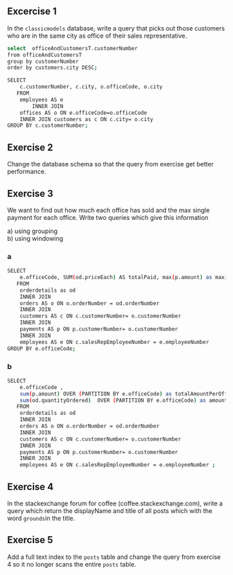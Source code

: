 
## Excercise 1

In the `classicmodels` database, write a query that picks out those customers who are in the same city as office of their sales representative.

```sh
select  officeAndCustomersT.customerNumber
from officeAndCustomersT
group by customerNumber
order by customers.city DESC;

SELECT 
    c.customerNumber, c.city, o.officeCode, o.city
   FROM
    employees AS e
        INNER JOIN
    offices AS o ON e.officeCode=o.officeCode
    INNER JOIN customers as c ON c.city= o.city
GROUP BY c.customerNumber;
```


## Exercise 2
Change the database schema so that the query from exercise get better performance. 

## Exercise 3
We want to find out how much each office has sold and the max single payment for each office. Write two queries which give this information

a) using grouping<br>
b) using windowing

### a
```sh
SELECT 
    e.officeCode, SUM(od.priceEach) AS totalPaid, max(p.amount) as maximumPrice
   FROM
    orderdetails as od
    INNER JOIN
    orders AS o ON o.orderNumber = od.orderNumber
    INNER JOIN  
    customers AS c ON c.customerNumber= o.customerNumber
    INNER JOIN
    payments AS p ON p.customerNumber= o.customerNumber
    INNER JOIN
    employees AS e ON c.salesRepEmployeeNumber = e.employeeNumber   
GROUP BY e.officeCode;
```
### b
```sh
SELECT 
    e.officeCode ,  
    sum(p.amount) OVER (PARTITION BY e.officeCode) as totalAmountPerOffice,
    sum(od.quantityOrdered)  OVER (PARTITION BY e.officeCode) as amountOFOrder
   FROM
    orderdetails as od
    INNER JOIN
    orders AS o ON o.orderNumber = od.orderNumber
    INNER JOIN  
    customers AS c ON c.customerNumber= o.customerNumber
    INNER JOIN
    payments AS p ON p.customerNumber= o.customerNumber
    INNER JOIN
    employees AS e ON c.salesRepEmployeeNumber = e.employeeNumber ;  
```

## Exercise 4
In the stackexchange forum for coffee (coffee.stackexchange.com), write a query which return the displayName and title of all posts which with the word `grounds`in the title.



## Exercise 5
Add a full text index to the `posts` table and change the query from exercise 4 so it no longer scans the entire `posts` table. 


